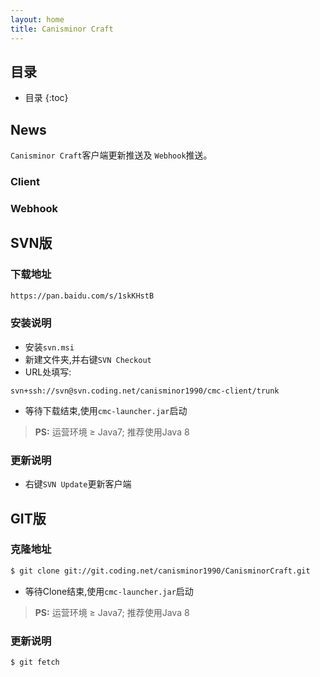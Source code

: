 ```yaml
---
layout: home
title: Canisminor Craft
---
```


## 目录

* 目录
{:toc}

## News
   
`Canisminor Craft`客户端更新推送及 `Webhook`推送。
    
### Client

<div class="w-group" id="client"></div>

### Webhook
    
<div class="w-group" id="webhook"></div>

## SVN版

### 下载地址

```sh
https://pan.baidu.com/s/1skKHstB
```

### 安装说明

- 安装`svn.msi`
- 新建文件夹,并右键`SVN Checkout`
- URL处填写:

```
svn+ssh://svn@svn.coding.net/canisminor1990/cmc-client/trunk
```

- 等待下载结束,使用`cmc-launcher.jar`启动

> **PS:** 运营环境 ≥ Java7; 推荐使用Java 8

### 更新说明

- 右键`SVN Update`更新客户端

## GIT版

### 克隆地址

```bash
$ git clone git://git.coding.net/canisminor1990/CanisminorCraft.git
```
- 等待Clone结束,使用`cmc-launcher.jar`启动

> **PS:** 运营环境 ≥ Java7; 推荐使用Java 8

### 更新说明

```bash
$ git fetch
```